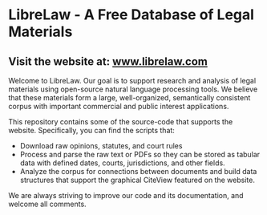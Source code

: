 # LibreLaw - A Free Database of Legal Materials
## Visit the website at: www.librelaw.com

Welcome to LibreLaw.  Our goal is to support research and analysis of legal materials using open-source natural language processing tools.  We believe that these materials form a large, well-organized, semantically consistent corpus with important commercial and public interest applications.

This repository contains some of the source-code that supports the website.  Specifically, you can find the scripts that:

 - Download raw opinions, statutes, and court rules 
 - Process and parse the raw text or PDFs so they can be stored as tabular data with defined dates, courts, jurisdictions, and other fields.
 - Analyze the corpus for connections between documents and build data structures that support the graphical CiteView featured on the website.

We are always striving to improve our code and its documentation, and welcome all comments.
